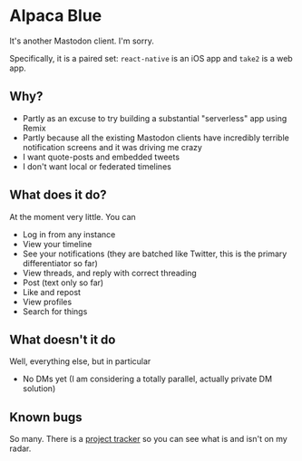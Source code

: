 # Alpaca Blue

It's another Mastodon client. I'm sorry.

Specifically, it is a paired set: `react-native` is an iOS app and `take2` is a web app.

## Why?

* Partly as an excuse to try building a substantial "serverless" app using Remix
* Partly because all the existing Mastodon clients have incredibly terrible notification screens and it was driving me crazy
* I want quote-posts and embedded tweets
* I don't want local or federated timelines

## What does it do?

At the moment very little. You can
* Log in from any instance
* View your timeline
* See your notifications (they are batched like Twitter, this is the primary differentiator so far)
* View threads, and reply with correct threading
* Post (text only so far)
* Like and repost
* View profiles
* Search for things

## What doesn't it do

Well, everything else, but in particular
* No DMs yet (I am considering a totally parallel, actually private DM solution)

## Known bugs

So many. There is a [project tracker](https://github.com/users/seldo/projects/3/views/1) so you can see what is and isn't on my radar.
